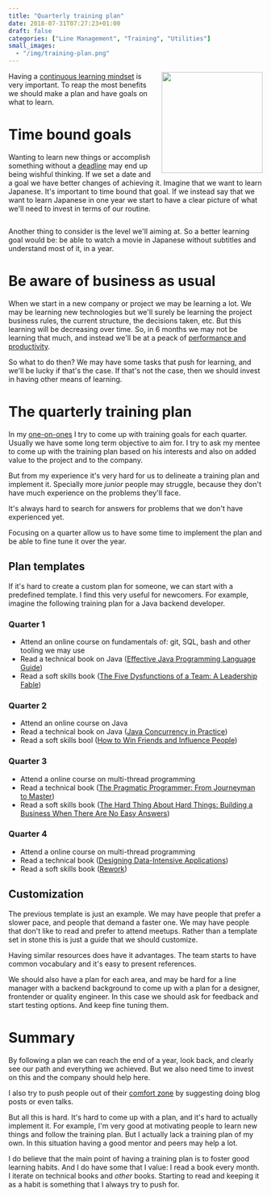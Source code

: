 ```yaml
---
title: "Quarterly training plan"
date: 2018-07-31T07:27:23+01:00
draft: false
categories: ["Line Management", "Training", "Utilities"]
small_images:
  - "/img/training-plan.png"
---
```


<img src='/img/training-plan.png' style='float:right; width:200px;margin-left:15px'/>

Having a [continuous learning mindset](/post/learning-index/) is very important.
To reap the most benefits we should make a plan and have goals on what to
learn.

# Time bound goals

Wanting to learn new things or accomplish something without a [deadline](/post/dealing-with-deadlines/)
may end up being wishful thinking. If we set a date and a goal we have better
changes of achieving it. Imagine that we want to learn Japanese. It's important
to time bound that goal. If we instead say that we want to learn Japanese
in one year we start to have a clear picture of what we'll need to invest
in terms of our routine.

<!--more-->
<div style='clear:both'></div>

Another thing to consider is the level we'll aiming at. So a better learning
goal would be: be able to watch a movie in Japanese without subtitles and
understand most of it, in a year.

# Be aware of business as usual

When we start in a new company or project we may be learning a lot. We may be
learning new technologies but we'll surely be learning the project business
rules, the current structure, the decisions taken, etc. But this learning will be decreasing over time.
So, in 6 months we may not be learning that much, and instead we'll be at
a peack of [performance and productivity](/post/productivity-index/).

So what to do then? We may have some tasks that push for learning, and we'll
be lucky if that's the case. If that's not the case, then we should invest
in having other means of learning.

# The quarterly training plan

In my [one-on-ones](/post/1on1-framework/) I try to come up with training goals
for each quarter. Usually we have some long term objective to aim for. I try
to ask my mentee to come up with the training plan based on his interests and
also on added value to the project and to the company.

But from my experience it's very hard for us to delineate a training plan and
implement it. Specially more _junior_ people may struggle, because they don't
have much experience on the problems they'll face.

It's always hard to search for answers for problems that we don't have
experienced yet.

Focusing on a quarter allow us to have some time to implement the plan and
be able to fine tune it over the year.

## Plan templates

If it's hard to create a custom plan for someone, we can start with a predefined
template. I find this very useful for newcomers. For example, imagine the following
training plan for a Java backend developer.

### Quarter 1

* Attend an online course on fundamentals of: git, SQL, bash and other tooling
  we may use
* Read a technical book on Java ([Effective Java Programming Language Guide](https://www.goodreads.com/book/show/105099.Effective_Java_Programming_Language_Guide?ac=1&from_search=true))
* Read a soft skills book ([The Five Dysfunctions of a Team: A Leadership Fable](https://www.goodreads.com/book/show/21343.The_Five_Dysfunctions_of_a_Team?ac=1&from_search=true))

### Quarter 2

* Attend an online course on Java
* Read a technical book on Java ([Java Concurrency in Practice](https://www.goodreads.com/book/show/127932.Java_Concurrency_in_Practice?ac=1&from_search=true))
* Read a soft skills bool ([How to Win Friends and Influence People](https://www.goodreads.com/book/show/4865.How_to_Win_Friends_and_Influence_People))

### Quarter 3

* Attend a online course on multi-thread programming
* Read a technical book ([The Pragmatic Programmer: From Journeyman to Master](https://www.goodreads.com/book/show/4099.The_Pragmatic_Programmer))
* Read a soft skills book ([The Hard Thing About Hard Things: Building a Business When There Are No Easy Answers](https://www.goodreads.com/book/show/18176747-the-hard-thing-about-hard-things))

### Quarter 4

* Attend a online course on multi-thread programming
* Read a technical book ([Designing Data-Intensive Applications](https://www.goodreads.com/book/show/23463279-designing-data-intensive-applications))
* Read a soft skills book ([Rework](https://www.goodreads.com/book/show/6732019-rework))

## Customization

The previous template is just an example. We may have people that prefer a slower
pace, and people that demand a faster one. We may have people that don't like
to read and prefer to attend meetups. Rather than a template set in stone this
is just a guide that we should customize.

Having similar resources does have it advantages. The team starts to have common
vocabulary and it's easy to present references.

We should also have a plan for each area, and may be hard for a line manager
with a backend background to come up with a plan for a designer, frontender
or quality engineer. In this case we should ask for feedback and start testing
options. And keep fine tuning them.

# Summary

By following a plan we can reach the end of a year, look back, and clearly see
our path and everything we achieved. But we also need time to invest on this
and the company should help here.

I also try to push people out of their [comfort zone](/post/comfort-zone-index/)
by suggesting doing blog posts or even talks.

But all this is hard. It's hard to come up with a plan, and it's hard to actually
implement it. For example, I'm very good at motivating people to learn new things
and follow the training plan. But I actually lack a training plan of my own. In
this situation having a good mentor and peers may help a lot.

I do believe that the main point of having a training plan is to foster good
learning habits. And I do have some that I value: I read a book every month. I
iterate on technical books and _other_ books. Starting to read and keeping it
as a habit is something that I always try to push for.

